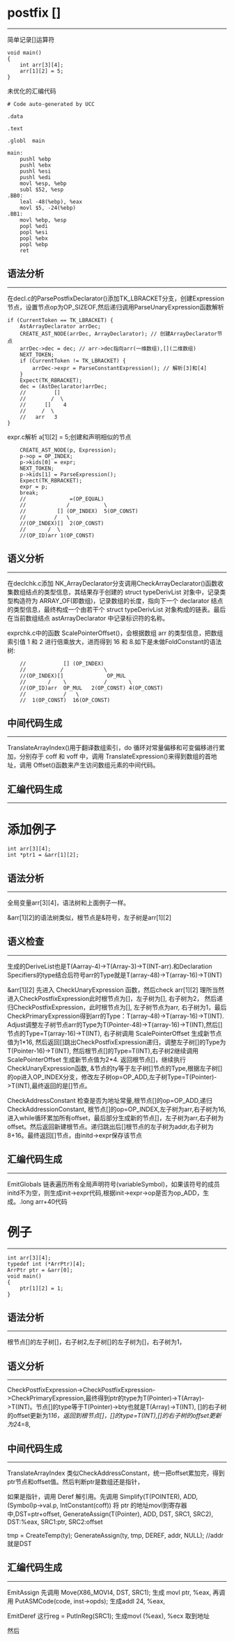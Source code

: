 # postfix []
---
简单记录[]运算符
```
void main()
{
    int arr[3][4];
    arr[1][2] = 5;
}
```
未优化的汇编代码
```
# Code auto-generated by UCC

.data

.text

.globl	main

main:
	pushl %ebp
	pushl %ebx
	pushl %esi
	pushl %edi
	movl %esp, %ebp
	subl $52, %esp
.BB0:
	leal -48(%ebp), %eax
    movl $5, -24(%ebp)
.BB1:
	movl %ebp, %esp
	popl %edi
	popl %esi
	popl %ebx
	popl %ebp
	ret

```

## 语法分析
---
在decl.c的ParsePostfixDeclarator()添加TK_LBRACKET分支，创建Expression节点，设置节点op为OP_SIZEOF,然后递归调用ParseUnaryExpression函数解析
```
if (CurrentToken == TK_LBRACKET) {
    AstArrayDeclarator arrDec; 
    CREATE_AST_NODE(arrDec, ArrayDeclarator); // 创建ArrayDeclarator节点
    arrDec->dec = dec; // arr->dec指向arr(一维数组),[](二维数组)
    NEXT_TOKEN;
    if (CurrentToken != TK_LBRACKET) {
        arrDec->expr = ParseConstantExpression(); // 解析[3]和[4]
    }
    Expect(TK_RBRACKET);
    dec = (AstDeclarator)arrDec; 
    //         []
    //        /  \
    //      []    4
    //     /  \
    //   arr   3
}
```
expr.c解析 a[1][2] = 5;创建和声明相似的节点
```
    CREATE_AST_NODE(p, Expression);
    p->op = OP_INDEX;
    p->kids[0] = expr;
    NEXT_TOKEN;
    p->kids[1] = ParseExpression();
    Expect(TK_RBRACKET);
    expr = p;
    break;
    //              =(OP_EQUAL)
    //             /           \
    //          [] (OP_INDEX)  5(OP_CONST)
    //         /   \
    //(OP_INDEX)[]  2(OP_CONST)
    //       /  \ 
    //(OP_ID)arr 1(OP_CONST)
```

## 语义分析
---
在declchk.c添加 NK_ArrayDeclarator分支调用CheckArrayDeclarator()函数收集数组结点的类型信息，其结果存于创建的 struct typeDerivList 对象中，记录类型构造符为 ARRAY_OF(即数组)，记录数组的长度，指向下一个 declarator 结点的类型信息，最终构成一个由若干个 struct typeDerivList 对象构成的链表。最后在当前数组结点 astArrayDeclarator 中记录标识符的名称。

exprchk.c中的函数 ScalePointerOffset()，会根据数组 arr 的类型信息，把数组索引值 1 和 2 进行倍乘放大，进而得到 16 和 8.如下是未做FoldConstant的语法树:
```
    //            [] (OP_INDEX)
    //           /             \
    //(OP_INDEX)[]              OP_MUL
    //       /    \            /       \
    //(OP_ID)arr  OP_MUL   2(OP_CONST) 4(OP_CONST)
    //            /   \
    //  1(OP_CONST)  16(OP_CONST)
```

## 中间代码生成
---
TranslateArrayIndex()用于翻译数组索引，do 循环对常量偏移和可变偏移进行累加，分别存于 coff 和 voff 中，调用 TranslateExpression()来得到数组的首地址，调用 Offset()函数来产生访问数组元素的中间代码。

## 汇编代码生成
---

# 添加例子
```
int arr[3][4];
int *ptr1 = &arr[1][2];
```
## 语法分析
---
全局变量arr[3][4]，语法树和上面例子一样。

&arr[1][2]的语法树类似，根节点是&符号，左子树是arr[1][2]

## 语义检查
---
生成的DeriveList也是T(Aarray-4)->T(Array-3)->T(INT-arr).和Declaration Specifiers的type结合后符号arr的Type就是T(array-48)->T(array-16)->T(INT)


&arr[1][2] 先进入 CheckUnaryExpression 函数，然后check arr[1][2] 理所当然进入CheckPostfixExpression此时根节点为[]，左子树为[], 右子树为2，
然后递归CheckPostfixExpression，此时根节点为[], 左子树节点为arr, 右子树为1，最后CheckPrimaryExpression得到arr的Type：T(array-48)->T(array-16)->T(INT). Adjust调整左子树节点arr的Type为T(Pointer-48)->T(array-16)->T(INT),然后[]节点的Type=T(array-16)->T(INT), 右子树调用 ScalePointerOffset 生成新节点值为1\*16, 然后返回[]跳出CheckPostfixExpression递归，调整左子树[]的Type为T(Pointer-16)->T(INT), 然后根节点[]的Type=T(INT),右子树2继续调用 ScalePointerOffset 生成新节点值为2\*4. 返回根节点[]，继续执行CheckUnaryExpression函数, &节点的ty等于左子树[]节点的Type,根据左子树[]的op进入OP_INDEX分支，修改左子树op=OP_ADD,左子树Type=T(Pointer)->T(INT),最终返回的是[]节点。

CheckAddressConstant 检查是否为地址常量,根节点[]的op=OP_ADD,递归CheckAddressionConstant, 根节点[]的op=OP_INDEX,左子树为arr,右子树为16,进入while循环累加所有offset，最后部分生成新的节点[]，左子树为arr,右子树为offset。然后返回新建根节点。递归跳出后[]根节点的左子树为addr,右子树为8+16。最终返回[]节点，由initd->expr保存该节点

## 汇编代码生成
---
EmitGlobals 链表遍历所有全局声明符号(variableSymbol)，如果该符号的成员initd不为空，则生成init->expr代码,根据init->expr->op是否为op_ADD，生成。.long arr+40代码

# 例子
---
```
int arr[3][4];
typedef int (*ArrPtr)[4];
ArrPtr ptr = &arr[0];
void main()
{
    ptr[1][2] = 1;
}
```
## 语法分析
---
根节点[]的左子树[]，右子树2,左子树[]的左子树为[]，右子树为1，

## 语义分析
---
CheckPostfixExpression->CheckPostfixExpression->CheckPrimaryExpression,最终得到ptr的type为T(Pointer)->T(Array)->T(INT)。节点[]的type等于T(Pointer)->bty也就是T(Array)->T(INT), []的右子树的offset更新为1*16，返回到根节点[]，[]的type=T(INT),[]的右子树的offset更新为2*4=8,

## 中间代码生成
---
TranslateArrayIndex 类似CheckAddressConstant，统一把offset累加完，得到ptr节点和offset值。然后判断ptr是数组还是指针，

如果是指针，调用 Deref 解引用。先调用 Simplify(T(POINTER), ADD, (Symbol)p->val.p, IntConstant(coff)) 将 ptr 的地址movl到寄存器中,DST=ptr+offset,  GenerateAssign(T(Pointer), ADD, DST, SRC1, SRC2), DST:%eax, SRC1:ptr, SRC2:offset

tmp = CreateTemp(ty);
GenerateAssign(ty, tmp, DEREF, addr, NULL); //addr就是DST

## 汇编代码生成
---
EmitAssign 先调用 Move(X86_MOVI4, DST, SRC1); 生成 movl ptr, %eax, 再调用 PutASMCode(code, inst->opds); 生成addl 24, %eax,

EmitDeref 这行reg = PutInReg(SRC1); 生成movl (%eax), %ecx 取到地址

然后

